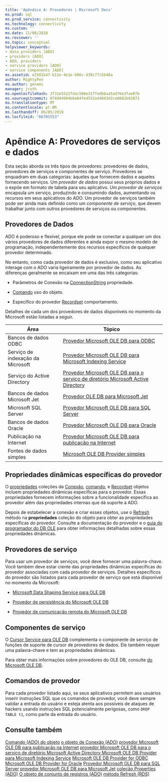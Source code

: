 ```yaml
---
title: 'Apêndice A: Provedores | Microsoft Docs'
ms.prod: sql
ms.prod_service: connectivity
ms.technology: connectivity
ms.custom: ''
ms.date: 11/08/2018
ms.reviewer: ''
ms.topic: conceptual
helpviewer_keywords:
- data providers [ADO]
- providers [ADO]
- ADO, providers
- service providers [ADO]
- service components [ADO]
ms.assetid: e2581b47-b11e-4e1e-b96c-d39c77c5b48a
author: MightyPen
ms.author: genemi
manager: jroth
ms.openlocfilehash: 3f31e5522fdac506e31ffe0bbaa5ad76e3fae87b
ms.sourcegitcommit: 074d44994b6e84fe4552ad4843d2ce0882b92871
ms.translationtype: MT
ms.contentlocale: pt-BR
ms.lasthandoff: 06/05/2019
ms.locfileid: "66701553"
---
```

# <a name="appendix-a-data-and-service-providers"></a>Apêndice A: Provedores de serviços e dados
Esta seção aborda os três tipos de provedores: provedores de dados, provedores de serviços e componentes de serviço. Provedores se enquadram em duas categorias: àqueles que fornecem dados e aqueles fornecendo serviços. Um *provedor de dados* possui seus próprios dados e o expõe em formato de tabela para seu aplicativo. Um *provedor de serviços* encapsula um serviço, produzindo e consumindo dados, aumentando os recursos em seus aplicativos do ADO. Um provedor de serviços também pode ser ainda mais definido como um *componente de serviço*, que devem trabalhar junto com outros provedores de serviços ou componentes.

## <a name="data-providers"></a>Provedores de Dados
 ADO é poderoso e flexível, porque ele pode se conectar a qualquer um dos vários provedores de dados diferentes e ainda expor o mesmo modelo de programação, independentemente dos recursos específicos de qualquer provedor determinado.

 No entanto, como cada provedor de dados é exclusivo, como seu aplicativo interage com o ADO varia ligeiramente por provedor de dados. As diferenças geralmente se encaixam em uma das três categorias:

-   Parâmetros de Conexão na [ConnectionString](../../../ado/reference/ado-api/connectionstring-property-ado.md) propriedade.

-   [Comando](../../../ado/reference/ado-api/command-object-ado.md) uso do objeto.

-   Específico do provedor [Recordset](../../../ado/reference/ado-api/recordset-object-ado.md) comportamento.

 Detalhes de cada um dos provedores de dados disponíveis no momento da Microsoft estão listadas a seguir.

|Área|Tópico|
|----------|-----------|
|Bancos de dados ODBC|[Provedor Microsoft OLE DB para ODBC](../../../ado/guide/appendixes/microsoft-ole-db-provider-for-odbc.md)|
|Serviço de indexação da Microsoft|[Provedor Microsoft OLE DB para Microsoft Indexing Service](../../../ado/guide/appendixes/microsoft-ole-db-provider-for-microsoft-indexing-service.md)|
|Serviço do Active Directory|[Provedor Microsoft OLE DB para o serviço de diretório Microsoft Active Directory](../../../ado/guide/appendixes/microsoft-ole-db-provider-for-microsoft-active-directory-service.md)|
|Bancos de dados Microsoft Jet|[Provedor OLE DB para Microsoft Jet](../../../ado/guide/appendixes/microsoft-ole-db-provider-for-microsoft-jet.md)|
|Microsoft SQL Server|[Provedor Microsoft OLE DB para SQL Server](../../../ado/guide/appendixes/microsoft-ole-db-provider-for-sql-server.md)|
|Bancos de dados Oracle|[Provedor Microsoft OLE DB para Oracle](../../../ado/guide/appendixes/microsoft-ole-db-provider-for-oracle.md)|
|Publicação na Internet|[Provedor Microsoft OLE DB para publicação na Internet](../../../ado/guide/appendixes/microsoft-ole-db-provider-for-internet-publishing.md)|
|Fontes de dados simples|[Microsoft OLE DB Provider simples](../../../ado/guide/appendixes/microsoft-ole-db-simple-provider.md)|

## <a name="provider-specific-dynamic-properties"></a>Propriedades dinâmicas específicas do provedor
 O [propriedades](../../../ado/reference/ado-api/properties-collection-ado.md) coleções da [Conexão](../../../ado/reference/ado-api/connection-object-ado.md), [comando](../../../ado/reference/ado-api/command-object-ado.md), e [Recordset](../../../ado/reference/ado-api/recordset-object-ado.md) objetos incluem propriedades dinâmicas específicas para o provedor. Essas propriedades fornecem informações sobre a funcionalidade específica ao provedor além das propriedades internas que dá suporte à ADO.

 Depois de estabelecer a conexão e criar esses objetos, use o [Refresh](../../../ado/reference/ado-api/refresh-method-ado.md) método na **propriedades** coleção do objeto para obter as propriedades específicas do provedor. Consulte a documentação do provedor e o [guia do programador do DB OLE](https://msdn.microsoft.com/3c5e2dd5-35e5-4a93-ac3a-3818bb43bbf8) para obter informações detalhadas sobre essas propriedades dinâmicas.

## <a name="service-providers"></a>Provedores de serviço
 Para usar um provedor de serviços, você deve fornecer uma palavra-chave. Você também deve estar ciente das propriedades dinâmicas específicas do provedor associadas com cada provedor de serviços. Detalhes específicos do provedor são listados para cada provedor de serviço que está disponível no momento da Microsoft:

-   [Microsoft Data Shaping Service para OLE DB](../../../ado/guide/appendixes/microsoft-data-shaping-service-for-ole-db-ado-service-provider.md)

-   [Provedor de persistência do Microsoft OLE DB](../../../ado/guide/appendixes/microsoft-ole-db-persistence-provider-ado-service-provider.md)

-   [Provedor de comunicação remota do Microsoft OLE DB](../../../ado/guide/appendixes/microsoft-ole-db-remoting-provider-ado-service-provider.md)

## <a name="service-components"></a>Componentes de serviço
 O [Cursor Service para OLE DB](../../../ado/guide/appendixes/microsoft-cursor-service-for-ole-db-ado-service-component.md) complementa o componente de serviço de funções de suporte de cursor de provedores de dados. Ele também requer uma palavra-chave e tem as propriedades dinâmicas.

 Para obter mais informações sobre provedores do OLE DB, consulte [do Microsoft OLE DB](https://msdn.microsoft.com/library/windows/desktop/ms722784.aspx).

## <a name="provider-commands"></a>Comandos de provedor
 Para cada provedor listado aqui, se seus aplicativos permitem aos usuários inserir instruções SQL que os comandos de provedor, você deve sempre validar a entrada do usuário e esteja atenta aos possíveis de ataques de hackers usando instruções SQL potencialmente perigosas, como `DROP TABLE t1`, como parte da entrada do usuário.

## <a name="see-also"></a>Consulte também
 [Comando (ADO) do objeto](../../../ado/reference/ado-api/command-object-ado.md) [o objeto de Conexão (ADO)](../../../ado/reference/ado-api/connection-object-ado.md) [provedor Microsoft OLE DB para publicação na Internet](../../../ado/guide/appendixes/microsoft-ole-db-provider-for-internet-publishing.md) [provedor Microsoft OLE DB para o serviço de diretório Microsoft Active Directory ](../../../ado/guide/appendixes/microsoft-ole-db-provider-for-microsoft-active-directory-service.md) [Microsoft OLE DB Provider para Microsoft Indexing Service](../../../ado/guide/appendixes/microsoft-ole-db-provider-for-microsoft-indexing-service.md) [Microsoft OLE DB Provider for ODBC](../../../ado/guide/appendixes/microsoft-ole-db-provider-for-odbc.md) [Microsoft OLE DB Provider for Oracle](../../../ado/guide/appendixes/microsoft-ole-db-provider-for-oracle.md) [Provedor Microsoft OLE DB para SQL Server](../../../ado/guide/appendixes/microsoft-ole-db-provider-for-sql-server.md) [provedor Microsoft OLE DB para Microsoft Jet](../../../ado/guide/appendixes/microsoft-ole-db-provider-for-microsoft-jet.md) [coleção Properties (ADO)](../../../ado/reference/ado-api/properties-collection-ado.md) [ O objeto de conjunto de registros (ADO)](../../../ado/reference/ado-api/recordset-object-ado.md) [método Refresh (RDS)](../../../ado/reference/rds-api/refresh-method-rds.md)
